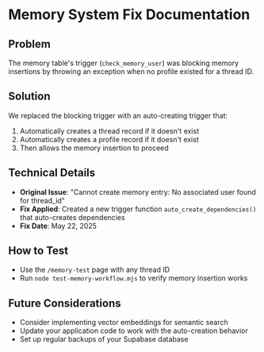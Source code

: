 # Memory System Fix Documentation

## Problem

The memory table's trigger (`check_memory_user`) was blocking memory insertions by throwing an exception when no profile existed for a thread ID.

## Solution

We replaced the blocking trigger with an auto-creating trigger that:

1. Automatically creates a thread record if it doesn't exist
2. Automatically creates a profile record if it doesn't exist
3. Then allows the memory insertion to proceed

## Technical Details

- **Original Issue**: "Cannot create memory entry: No associated user found for thread_id"
- **Fix Applied**: Created a new trigger function `auto_create_dependencies()` that auto-creates dependencies
- **Fix Date**: May 22, 2025

## How to Test

- Use the `/memory-test` page with any thread ID
- Run `node test-memory-workflow.mjs` to verify memory insertion works

## Future Considerations

- Consider implementing vector embeddings for semantic search
- Update your application code to work with the auto-creation behavior
- Set up regular backups of your Supabase database
